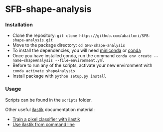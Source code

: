 # SFB-shape-analysis
### Installation
- Clone the repository: `git clone https://github.com/abailoni/SFB-shape-analysis.git`
- Move to the package directory: `cd SFB-shape-analysis`
- To install the dependencies, you will need [miniconda](https://docs.conda.io/en/latest/miniconda.html) or [conda](https://docs.conda.io/projects/conda/en/latest/user-guide/install/)
- Once you have installed conda, run the command  `conda env create --name=shapeAnalysis --file=environment.yml`
- Before to run any of the scripts, activate your new environment with `conda activate shapeAnalysis`
- Install package with `python setup.py install`  


### Usage
Scripts can be found in the `scripts` folder. 

Other useful [ilastik](https://www.ilastik.org/download.html) documentation material:

- [Train a pixel classifier with ilastik](https://www.ilastik.org/documentation/pixelclassification/pixelclassification)
- [Use ilastik from command line](https://www.ilastik.org/documentation/basics/headless)
